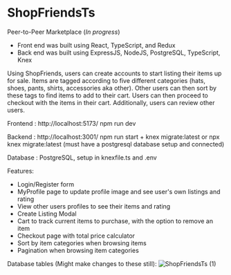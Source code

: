 # ShopFriendsTs

Peer-to-Peer Marketplace (*In progress*)
- Front end was built using React, TypeScript, and Redux
- Back end was built using ExpressJS, NodeJS, PostgreSQL, TypeScript, Knex

Using ShopFriends, users can create accounts to start listing their items up for sale. Items are tagged according to five different categories (hats, shoes, pants, shirts, accessories aka other). Other users can then sort by these tags to find items to add to their cart. Users can then proceed to checkout with the items in their cart. Additionally, users can review other users.

Frontend : http://localhost:5173/
npm run dev

Backend : http://localhost:3001/
npm run start + 
knex migrate:latest or npx knex migrate:latest (must have a postgresql database setup and connected)

Database : PostgreSQL, setup in knexfile.ts and .env

Features:
- Login/Register form
- MyProfile page to update profile image and see user's own listings and rating
- View other users profiles to see their items and rating
- Create Listing Modal
- Cart to track current items to purchase, with the option to remove an item
- Checkout page with total price calculator
- Sort by item categories when browsing items
- Pagination when browsing item categories

Database tables (Might make changes to these still):
![ShopFriendsTs (1)](https://user-images.githubusercontent.com/59900510/230456682-391916a0-e249-46ba-8ee2-c16498addb8c.jpeg)


